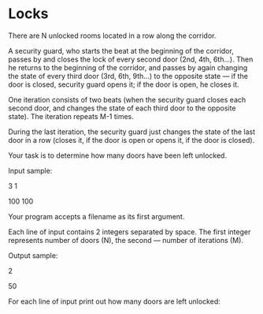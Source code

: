 # Locks

 There are N unlocked rooms located in a row along the corridor.

A security guard, who starts the beat at the beginning of the corridor, passes by and closes the lock of every second door (2nd, 4th, 6th…). Then he returns to the beginning of the corridor, and passes by again changing the state of every third door (3rd, 6th, 9th…) to the opposite state — if the door is closed, security guard opens it; if the door is open, he closes it.

One iteration consists of two beats (when the security guard closes each second door, and changes the state of each third door to the opposite state). The iteration repeats M-1 times.

During the last iteration, the security guard just changes the state of the last door in a row (closes it, if the door is open or opens it, if the door is closed).

Your task is to determine how many doors have been left unlocked.

Input sample:

3 1

100 100

Your program accepts a filename as its first argument.

Each line of input contains 2 integers separated by space. The first integer represents number of doors (N),
the second — number of iterations (M).

Output sample:

2

50

For each line of input print out how many doors are left unlocked: 

